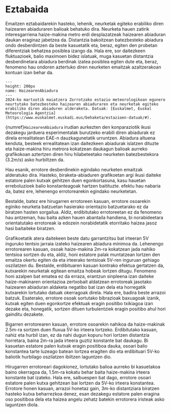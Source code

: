 # Eztabaida

Emaitzen eztabaidarekin hasteko, lehenik, neurketak egiteko erabiliko diren haizearen abiaduraren balioak behatuko dira. Neurketa hauen zatirik interesgarriena haize-makina metro erdi desplazatzeak haizearen abiaduran daukan eraginaz jabetzea da. Distantzia bakoitzean batezbesteko abiadura ondo desberdintzen da beste kasuetatik eta, beraz, egiten den probetan diferentziak behatzea posiblea izango da. Hala ere, sor daitezkeen fluktuazioek, balio maximoen bidez islatuak, muga kasuetan distantzia desberdinetara abiadura berdinak izatea posiblea egiten dute eta, beraz, fenomeno hau ondoren aztertuko diren neurketen emaitzak azaltzerakoan kontuan izan behar da. 

```{figure} ./Irudiak/Grafikak/HaizearenAbiadura.png
---
height: 200px
name: HaizearenAbiadura
---
2024-ko martxotik maiatzera Zorrotzako estazio meteorologikoan egunero neurtutako batezbesteko haizearen abiaduraren eta neurketak egiteko erabiliko diren abiaduren alderaketa. Datuak: [Euskalmet, Euskal Meteorologia Agentzia](https://www.euskalmet.euskadi.eus/behaketa/estazioen-datuak/#).
```

{numref}`HaizearenAbiadura` irudian aurkezten den konparaziotik ikusi dezakegu jarduera esperimentalak burutzeko erabili diren abiadurak ez direla errealitatean EAE-n dauzkagunetatik urruntzen. Abiadura altuena kenduta, besteek errealitatean izan daitezkeen abiadurak islatzen dituzte eta haize-makina hiru metrora kokatzean daukagun balioak aurreko grafikokoan aztertzen diren hiru hilabeteetako neurketen batezbestekora ($3.2m/s$) asko hurbiltzen da.


Hau esanik, errotore desberdinekin egindako neurketen emaitzak alderatuko dira. Hasteko, biraketa-abiaduren grafikoetan argi ikusi daiteke estatore palen kutxak gehitzen duen egonkortasuna, kasu hauetan erreboluzioek balio konstanteagoak hartzen baitituzte. efektu hau nabaria da, batez ere, lehenengo errotorearekin egindako neurketetan. 

Bestalde, batez ere hirugarren errotoreen kasuan, errotore osoarekin eginiko neurketa batzuetan hasierako orientazio batzuetarako ez da biratzen hasten sorgailua. Aldiz, erdibitutako errotoreetan ez da fenomeno hau antzeman, hau baita azken hauen abantaila handiena, bi norabideetara orientatutako errotoreak ia edozein norabidetatik etorritako haizea jasoz hasi baitaiteke biratzen.

Grafikoetatik atera daitekeen beste datu garrantzitsu bat irteeran 5V inguruko tentsio jarraia izateko haizearen abiadura minimoa da. Lehenengo errotorearen kasuan, osoak haize-makina 2m-ra kokatzean jada nahiko tentsioa sortzen du eta, aldiz, honi estatore palak muntatzean lortzen den emaitza okertu egiten da eta irteerako tentsioak 5V-ren inguruan gehiago oszilatzen du. Bestalde, erdibituaren kasuan kontrako efektua gertatzen da, kutxarekin neurketak egitean emaitza hobeak lortzen ditugu. Fenomeno honi azalpen bat ematea ez da erraza, erantzun sinpleena izan daiteke haize-makinaren orientazioa zertxobait aldatzean errotoreak jasotako haizearen abiaduran aldaketa negatibo bat izan dela eta horregatik kutxarekin lortutako datuak okerragoak direla. Hala ere, badira beste arrazoi batzuk. Esaterako, errotore osoak sortutako bibrazioak baxuagoak izanik, kutxak egiten duen egonkortze efektuak eragin positibo txikiagoa izan dezake eta, honegatik, sortzen dituen turbulentziek eragin positibo ahul hori gainditu dezakete.

Bigarren errotorearen kasuan, errotore osoarekin nahikoa da haize-makinak 2.5m-ra sortzen duen fluxua 5V-ko irteera lortzeko. Erdibitutako kasuan, nahiz eta hurbil izan, ez da nahi dugun kopuru hori lortzen distantzia horretara, baina 2m-ra jada irteera guztiz konstante bat daukagu. Bi kasuetan estatore palen kutxak eragin positiboa dauka, osoari balio konstantea tarte luzeago batean lortzea eragiten dio eta erdibituari 5V-ko baliotik hurbilago oszilatzen ibiltzen laguntzen dio.

Hirugarren errotoreari dagokionez, lortutako balioa aurreko bi kasuetakoa baino okerragoa da, 1.5m-ra kokatu behar baita haize-makina irteera konstante bat izateko. Hala ere, salbuespen bat dago, errotore osoari estatore palen kutxa gehitzean bai lortzen da 5V-ko irteera konstantea. Errotore honen kasuan, arrazoi honetaz gain, 3m-ko distantziara biratzen hasteko kutxa beharrezkoa denez, esan dezakegu estatore palen eragina oso positiboa dela eta haizea angelu zehatz batekin errotorera iristeak asko laguntzen diola.

